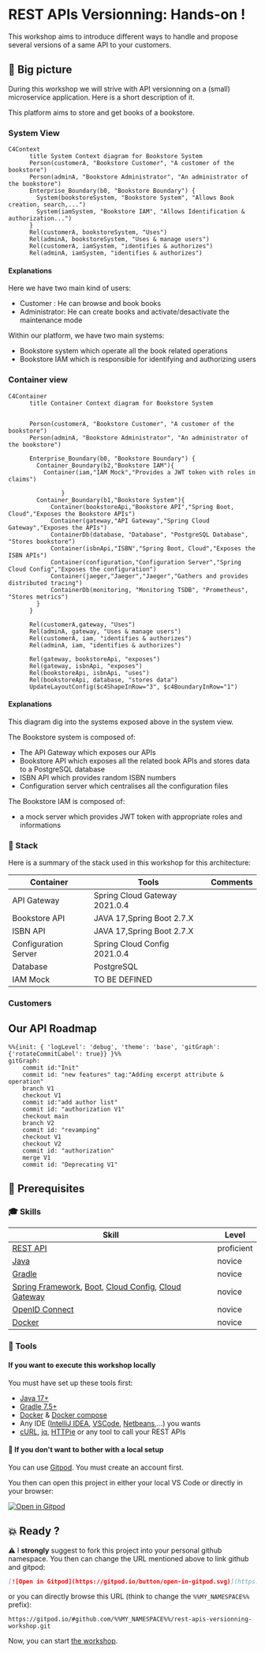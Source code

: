 # REST APIs Versionning: Hands-on !

This workshop aims to introduce different ways to handle and propose several versions of a same API to your customers.

## :dart: Big picture

During this workshop we will strive with API versionning on a (small) microservice application.
Here is a short description of it.

This platform aims to store and get books of a bookstore.

### System View 

```mermaid
C4Context
      title System Context diagram for Bookstore System
      Person(customerA, "Bookstore Customer", "A customer of the bookstore") 
      Person(adminA, "Bookstore Administrator", "An administrator of the bookstore") 
      Enterprise_Boundary(b0, "Bookstore Boundary") {
        System(bookstoreSystem, "Bookstore System", "Allows Book creation, search,...")  
        System(iamSystem, "Bookstore IAM", "Allows Identification & authorization...")  
      }
      Rel(customerA, bookstoreSystem, "Uses")
      Rel(adminA, bookstoreSystem, "Uses & manage users")
      Rel(customerA, iamSystem, "identifies & authorizes")
      Rel(adminA, iamSystem, "identifies & authorizes")
```

#### Explanations
Here we have two main kind of users:
* Customer : He can browse and book books
* Administrator: He can create books and activate/desactivate the maintenance mode

Within our platform, we have two main systems:
* Bookstore system which operate all the book related operations
* Bookstore IAM which is responsible for identifying and authorizing users

### Container view


```mermaid
C4Container
      title Container Context diagram for Bookstore System


      Person(customerA, "Bookstore Customer", "A customer of the bookstore") 
      Person(adminA, "Bookstore Administrator", "An administrator of the bookstore") 

      Enterprise_Boundary(b0, "Bookstore Boundary") {
        Container_Boundary(b2,"Bookstore IAM"){
          Container(iam,"IAM Mock","Provides a JWT token with roles in claims")

               }
        Container_Boundary(b1,"Bookstore System"){
            Container(bookstoreApi,"Bookstore API","Spring Boot, Cloud","Exposes the Bookstore APIs")
            Container(gateway,"API Gateway","Spring Cloud Gateway","Exposes the APIs")
            ContainerDb(database, "Database", "PostgreSQL Database", "Stores bookstore")
            Container(isbnApi,"ISBN","Spring Boot, Cloud","Exposes the ISBN APIs")
            Container(configuration,"Configuration Server","Spring Cloud Config","Exposes the configuration")
            Container(jaeger,"Jaeger","Jaeger","Gathers and provides distributed tracing")
            ContainerDb(monitoring, "Monitoring TSDB", "Prometheus", "Stores metrics")
        }
      }

      Rel(customerA,gateway, "Uses")
      Rel(adminA, gateway, "Uses & manage users")
      Rel(customerA, iam, "identifies & authorizes")
      Rel(adminA, iam, "identifies & authorizes")

      Rel(gateway, bookstoreApi, "exposes")
      Rel(gateway, isbnApi, "exposes")
      Rel(bookstoreApi, isbnApi, "uses")
      Rel(bookstoreApi, database, "stores data")
      UpdateLayoutConfig($c4ShapeInRow="3", $c4BoundaryInRow="1")
```

#### Explanations

This diagram dig into the systems exposed above in the system view.

The Bookstore system is composed of:
* The API Gateway which exposes our APIs
* Bookstore API which exposes all the related book APIs and stores data to a PostgreSQL database
* ISBN API which provides random ISBN numbers
* Configuration server which centralises all the configuration files

The Bookstore IAM is composed of:
* a mock server which provides JWT token with appropriate roles and informations

### :straight_ruler: Stack
Here is a summary of the stack used in this workshop for this architecture:

| Container | Tools | Comments |
|---|---|---|
| API Gateway | Spring Cloud Gateway 2021.0.4  |  |
| Bookstore API | JAVA 17,Spring Boot 2.7.X |  |
| ISBN API | JAVA 17,Spring Boot 2.7.X |  |
| Configuration Server | Spring Cloud Config 2021.0.4 |  |
| Database | PostgreSQL |  |
| IAM Mock | TO BE DEFINED |  |


### Customers

## Our API Roadmap

```mermaid
%%{init: { 'logLevel': 'debug', 'theme': 'base', 'gitGraph': {'rotateCommitLabel': true}} }%%
gitGraph:
    commit id:"Init"
    commit id: "new features" tag:"Adding excerpt attribute & operation"
    branch V1
    checkout V1
    commit id:"add author list"
    commit id: "authorization V1"
    checkout main
    branch V2
    commit id: "revamping"
    checkout V1
    checkout V2
    commit id: "authorization"
    merge V1
    commit id: "Deprecating V1"
```

## :traffic_light: Prerequisites

### :mortar_board: Skills

| Skill                                                                                                                                                                                                                                                                                   | Level | 
|-----------------------------------------------------------------------------------------------------------------------------------------------------------------------------------------------------------------------------------------------------------------------------------------|---|
| [REST API](https://google.aip.dev/general)                                                                                                                                                                                                                                              | proficient |
| [Java](https://www.oracle.com/java/)                                                                                                                                                                                                                                                    | novice |   
| [Gradle](https://gradle.org/)                                                                                                                                                                                                                                                           | novice |
| [Spring Framework](https://spring.io/projects/spring-framework), [Boot](https://spring.io/projects/spring-boot), [Cloud Config](https://docs.spring.io/spring-cloud-config/docs/current/reference/html/#_quick_start), [Cloud Gateway](https://spring.io/projects/spring-cloud-gateway) | novice |
| [OpenID Connect](https://openid.net/connect)                                                                                                                                                                                                                                            | novice |]
| [Docker](https://docs.docker.com/)                                                                                                                                                                                                                                                      | novice |

### :wrench: Tools 
#### If you want to execute this workshop locally
You must have set up these tools first:
* [Java 17+](https://adoptium.net/temurin/releases/?version=17)
* [Gradle 7.5+](https://gradle.org/)
* [Docker](https://docs.docker.com/) & [Docker compose](https://docs.docker.com/compose/)
* Any IDE ([IntelliJ IDEA](https://www.jetbrains.com/idea), [VSCode](https://code.visualstudio.com/), [Netbeans](https://netbeans.apache.org/),...) you wants
* [cURL](https://curl.se/), [jq](https://stedolan.github.io/jq/), [HTTPie](https://httpie.io/) or any tool to call your REST APIs

#### :rocket: If you don't want to bother with a local setup

You can use [Gitpod](https://gitpod.io). 
You must create an account first. 

You then can open this project in either your local VS Code or directly in your browser:

[![Open in Gitpod](https://gitpod.io/button/open-in-gitpod.svg)](https://gitpod.io/#github.com/alexandre-touret/rest-apis-versionning-workshop.git)

## :boom: Ready ?

:warning: I **strongly** suggest to fork this project into your personal github namespace. You then can change the URL mentioned above to link github and gitpod:

```markdown
[![Open in Gitpod](https://gitpod.io/button/open-in-gitpod.svg)](https://gitpod.io/#github.com/%%MY_NAMESPACE%%/rest-apis-versionning-workshop.git)
```

or you can directly browse this URL (think to change the ``%%MY_NAMESPACE%%`` prefix):

``https://gitpod.io/#github.com/%%MY_NAMESPACE%%/rest-apis-versionning-workshop.git``

Now, you can start [the workshop](./docs/index.md).
